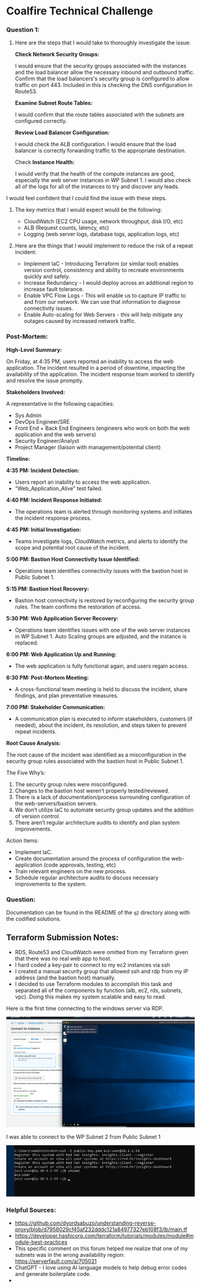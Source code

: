 # Coalfire Technical Challenge

### **Question 1:**

1. Here are the steps that I would take to thoroughly investigate the issue:
    
    **Check Network Security Groups:**
    
    I would ensure that the security groups associated with the instances and the load balancer allow the necessary inbound and outbound traffic. Confirm that the load balancers's security group is configured to allow traffic on port 443. Included in this is checking the DNS configuration in Route53.
    
    **Examine Subnet Route Tables:**
    
    I would confirm that the route tables associated with the subnets are configured correctly.
    
    **Review Load Balancer Configuration:**
    
    I would check the ALB configuration. I would ensure that the load balancer is correctly forwarding traffic to the appropriate destination.
    
    Check **Instance Health:**
    
    I would verify that the health of the compute instances are good, especially the web server instances in WP Subnet 1. I would also check all of the logs for all of the instances to try and discover any leads.
    

I would feel confident that I could find the issue with these steps.

1. The key metrics that I would expect would be the following:
    - CloudWatch (EC2 CPU usage, network throughput, disk I/O, etc)
    - ALB (Request counts, latency, etc)
    - Logging (web server logs, database logs, application logs, etc)

1. Here are the things that I would implement to reduce the risk of a repeat incident:
    - Implement IaC - Introducing Terraform (or similar tool) enables version control, consistency and ability to recreate environments quickly and safely.
    - Increase Redundancy - I would deploy across an additional region to increase fault tolerance.
    - Enable VPC Flow Logs - This will enable us to capture IP traffic to and from our network. We can use that information to diagnose connectivity issues.
    - Enable Auto-scaling for Web Servers - this will help mitigate any outages caused by increased network traffic.

### **Post-Mortem:**

**High-Level Summary:**

On Friday, at 4:35 PM, users reported an inability to access the web application. The incident resulted in a period of downtime, impacting the availability of the application. The incident response team worked to identify and resolve the issue promptly.

**Stakeholders Involved:**

A representative in the following capacities:

- Sys Admin
- DevOps Engineer/SRE
- Front End + Back End Engineers (engineers who work on both the web application and the web servers)
- Security Engineer/Analyst
- Project Manager (liaison with management/potential client)

**Timeline:**

**4:35 PM: Incident Detection:**

- Users report an inability to access the web application.
- “Web_Application_Alive” test failed.

**4:40 PM: Incident Response Initiated:**

- The operations team is alerted through monitoring systems and initiates the incident response process.

**4:45 PM: Initial Investigation:**

- Teams investigate logs, CloudWatch metrics, and alerts to identify the scope and potential root cause of the incident.

**5:00 PM: Bastion Host Connectivity Issue Identified:**

- Operations team identifies connectivity issues with the bastion host in Public Subnet 1.

**5:15 PM: Bastion Host Recovery:**

- Bastion host connectivity is restored by reconfiguring the security group rules. The team confirms the restoration of access.

**5:30 PM: Web Application Server Recovery:**

- Operations team identifies issues with one of the web server instances in WP Subnet 1. Auto Scaling groups are adjusted, and the instance is replaced.

**6:00 PM: Web Application Up and Running:**

- The web application is fully functional again, and users regain access.

**6:30 PM: Post-Mortem Meeting:**

- A cross-functional team meeting is held to discuss the incident, share findings, and plan preventative measures.

**7:00 PM: Stakeholder Communication:**

- A communication plan is executed to inform stakeholders, customers (if needed), about the incident, its resolution, and steps taken to prevent repeat incidents.

**Root Cause Analysis:**

The root cause of the incident was identified as a misconfiguration in the security group rules associated with the bastion host in Public Subnet 1.

The Five Why’s:

1. The security group rules were misconfigured.
2. Changes to the bastion host weren’t properly tested/reviewed.
3. There is a lack of documentation/process surrounding configuration of the web-servers/bastion servers.
4. We don’t utilize IaC to automate security group updates and the addition of version control.
5. There aren’t regular architecture audits to identify and plan system improvements.

Action Items:

- Implement IaC.
- Create documentation around the process of configuration the web-application (code approvals, testing, etc)
- Train relevant engineers on the new process.
- Schedule regular architecture audits to discuss necessary improvements to the system.

### Question:

Documentation can be found in the README of the `q2` directory along with the codified solutions.

## Terraform Submission Notes:

- RDS, Route53 and CloudWatch were omitted from my Terraform given that there was no real web app to host.
- I hard coded a key-pair to connect to my ec2 instances via ssh
- I created a manual security group that allowed ssh and rdp from my IP address (and the bastion host) manually.
- I decided to use Terraform modules to accomplish this task and separated all of the components by function (alb, ec2, rds, subnets, vpc). Doing this makes my system scalable and easy to read.

Here is the first time connecting to the windows server via RDP.

![Screenshot 2024-01-29 at 2.42.43 AM.png](screenshots/RDS-connection.png)

I was able to connect to the WP Subnet 2 from Public Subnet 1

![Screenshot 2024-01-29 at 3.08.09 AM.png](screenshots/logintoWP2.png)

### Helpful Sources:

- https://github.com/dyordsabuzo/understanding-reverse-proxy/blob/d7958029cf45af232dddc121a84977327eb108f3/lb/main.tf
- https://developer.hashicorp.com/terraform/tutorials/modules/module#module-best-practices
- This specific comment on this forum helped me realize that one of my subnets was in the wrong availability region: https://serverfault.com/a/705021
- ChatGPT - I love using AI language models to help debug error codes and generate boilerplate code.
-
